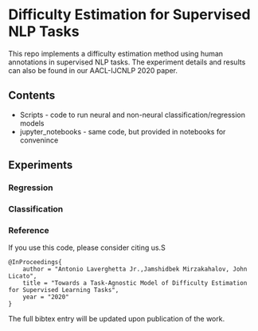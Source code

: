 # Difficulty Estimation for Supervised NLP Tasks

This repo implements a difficulty estimation method using human annotations in supervised NLP tasks. The experiment details and results can also be found in our AACL-IJCNLP 2020 paper.
## Contents

* Scripts - code to run neural and non-neural classification/regression models
* jupyter_notebooks - same code, but provided in notebooks for convenince

## Experiments

### Regression


### Classification

### Reference

If you use this code, please consider citing us.S

```
@InProceedings{
    author = "Antonio Laverghetta Jr.,Jamshidbek Mirzakahalov, John Licato",
    title = "Towards a Task-Agnostic Model of Difficulty Estimation for Supervised Learning Tasks",
    year = "2020"
}
```

The full bibtex entry will be updated upon publication of the work.

